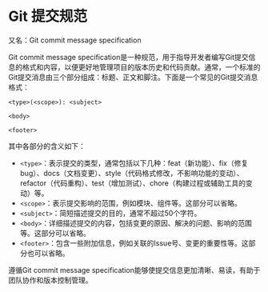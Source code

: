 # Git 提交规范

又名：Git commit message specification  

Git commit message specification是一种规范，用于指导开发者编写Git提交信息的格式和内容，以便更好地管理项目的版本历史和代码贡献。通常，一个标准的Git提交消息由三个部分组成：标题、正文和脚注。下面是一个常见的Git提交消息格式：  

```
<type>(<scope>): <subject>

<body>

<footer>
```

其中各部分的含义如下：  

* `<type>`：表示提交的类型，通常包括以下几种：feat（新功能）、fix（修复bug）、docs（文档变更）、style（代码格式修改，不影响功能的变动）、refactor（代码重构）、test（增加测试）、chore（构建过程或辅助工具的变动）等。
* `<scope>`：表示提交影响的范围，例如模块、组件等。这部分可以省略。
* `<subject>`：简短描述提交的目的，通常不超过50个字符。
* `<body>`：详细描述提交的内容，包括变更的原因、解决的问题、影响的范围等。这部分可以省略。
* `<footer>`：包含一些附加信息，例如关联的Issue号、变更的重要性等。这部分也可以省略。

遵循Git commit message specification能够使提交信息更加清晰、易读，有助于团队协作和版本控制管理。  
